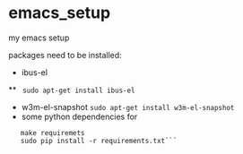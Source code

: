 emacs_setup
===========

my emacs setup

packages need to be installed:
* ibus-el

** ``` sudo apt-get install ibus-el```
* w3m-el-snapshot
```sudo apt-get install w3m-el-snapshot```
* some python dependencies for 
```cd ./lisp/emacs-jedi
   make requiremets
   sudo pip install -r requirements.txt```
